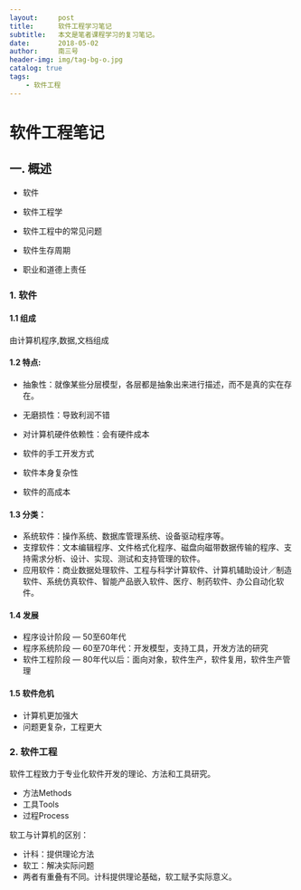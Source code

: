 ```yaml
---
layout:     post
title:      软件工程学习笔记
subtitle:   本文是笔者课程学习的复习笔记。
date:       2018-05-02
author:     南三号
header-img: img/tag-bg-o.jpg
catalog: true
tags:
    - 软件工程
---
```


# 软件工程笔记

## 一. 概述

- 软件


- 软件工程学


- 软件工程中的常见问题


- 软件生存周期


- 职业和道德上责任

### 1.  软件

#### 1.1  组成

由计算机程序,数据,文档组成

#### 1.2  特点:

- 抽象性：就像某些分层模型，各层都是抽象出来进行描述，而不是真的实在存在。


- 无磨损性：导致利润不错


- 对计算机硬件依赖性：会有硬件成本


- 软件的手工开发方式


- 软件本身复杂性


- 软件的高成本

#### 1.3  分类：

- 系统软件：操作系统、数据库管理系统、设备驱动程序等。
- 支撑软件：文本编辑程序、文件格式化程序、磁盘向磁带数据传输的程序、支持需求分析、设计、实现、测试和支持管理的软件。
- 应用软件：商业数据处理软件、工程与科学计算软件、计算机辅助设计／制造软件、系统仿真软件、智能产品嵌入软件、医疗、制药软件、办公自动化软件。

#### 1.4  发展

- 程序设计阶段  — 50至60年代
- 程序系统阶段  — 60至70年代：开发模型，支持工具，开发方法的研究
- 软件工程阶段  — 80年代以后：面向对象，软件生产，软件复用，软件生产管理

#### 1.5  软件危机

- 计算机更加强大
- 问题更复杂，工程更大

### 2.  软件工程

软件工程致力于专业化软件开发的理论、方法和工具研究。

- 方法Methods
- 工具Tools
- 过程Process

软工与计算机的区别：

- 计科：提供理论方法
- 软工：解决实际问题
- 两者有重叠有不同。计科提供理论基础，软工赋予实际意义。



